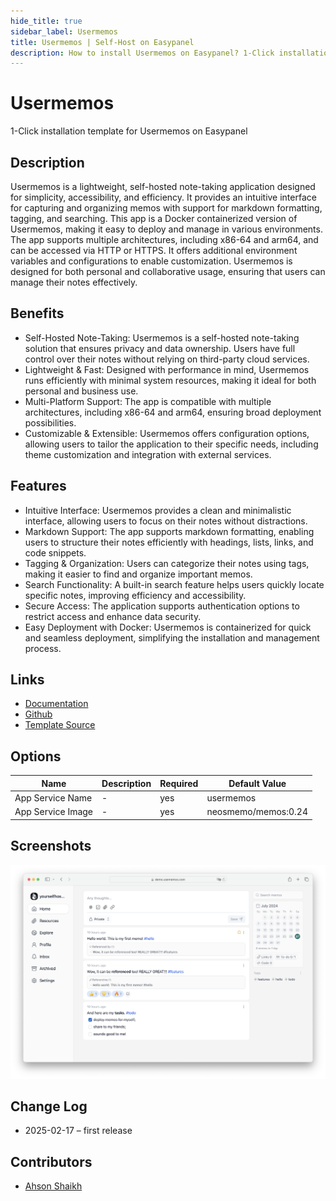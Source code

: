 ```yaml
---
hide_title: true
sidebar_label: Usermemos
title: Usermemos | Self-Host on Easypanel
description: How to install Usermemos on Easypanel? 1-Click installation template for Usermemos on Easypanel
---
```


<!-- generated -->

# Usermemos

1-Click installation template for Usermemos on Easypanel

## Description

Usermemos is a lightweight, self-hosted note-taking application designed for simplicity, accessibility, and efficiency. It provides an intuitive interface for capturing and organizing memos with support for markdown formatting, tagging, and searching. This app is a Docker containerized version of Usermemos, making it easy to deploy and manage in various environments. The app supports multiple architectures, including x86-64 and arm64, and can be accessed via HTTP or HTTPS. It offers additional environment variables and configurations to enable customization. Usermemos is designed for both personal and collaborative usage, ensuring that users can manage their notes effectively.

## Benefits

- Self-Hosted Note-Taking: Usermemos is a self-hosted note-taking solution that ensures privacy and data ownership. Users have full control over their notes without relying on third-party cloud services.
- Lightweight & Fast: Designed with performance in mind, Usermemos runs efficiently with minimal system resources, making it ideal for both personal and business use.
- Multi-Platform Support: The app is compatible with multiple architectures, including x86-64 and arm64, ensuring broad deployment possibilities.
- Customizable & Extensible: Usermemos offers configuration options, allowing users to tailor the application to their specific needs, including theme customization and integration with external services.

## Features

- Intuitive Interface: Usermemos provides a clean and minimalistic interface, allowing users to focus on their notes without distractions.
- Markdown Support: The app supports markdown formatting, enabling users to structure their notes efficiently with headings, lists, links, and code snippets.
- Tagging & Organization: Users can categorize their notes using tags, making it easier to find and organize important memos.
- Search Functionality: A built-in search feature helps users quickly locate specific notes, improving efficiency and accessibility.
- Secure Access: The application supports authentication options to restrict access and enhance data security.
- Easy Deployment with Docker: Usermemos is containerized for quick and seamless deployment, simplifying the installation and management process.

## Links

- [Documentation](https://www.usememos.com/docs)
- [Github](https://github.com/usememos/memos)
- [Template Source](https://github.com/easypanel-io/templates/tree/main/templates/usermemos)

## Options

Name | Description | Required | Default Value
-|-|-|-
App Service Name | - | yes | usermemos
App Service Image | - | yes | neosmemo/memos:0.24

## Screenshots

![Usermemos Screenshot](./assets/screenshot.png)

## Change Log

- 2025-02-17 – first release

## Contributors

- [Ahson Shaikh](https://github.com/MuhammadAhsanDonuts)
